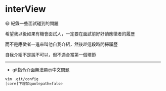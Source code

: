 # interView
:laughing: 紀錄一些面試碰到的問題

希望我以後如果有機會面試人，一定要在面試前好好讀應徵者的履歷

而不是應徵者一進來叫他自我介紹，然後趁這段時間掃履歷

自我介紹不是說不可以，但不適合當第一個環節         



***
* git指令介面無法顯示中文問題
```sh
vim .git/config
[core]下增加quotepath=false
```

